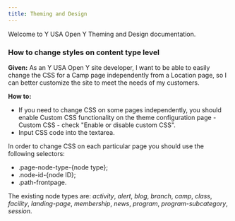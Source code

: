 ```yaml
---
title: Theming and Design
---
```


Welcome to Y USA Open Y Theming and Design documentation.

### How to change styles on content type level

**Given:**
As an Y USA Open Y site developer, I want to be able to easily change the CSS for a Camp page
independently from a Location page, so I can better customize the site to meet the needs of my customers.

**How to:**
- If you need to change CSS on some pages independently, you should enable Custom CSS functionality on
the theme configuration page - Custom CSS - check "Enable or disable custom CSS".
- Input CSS code into the textarea.

In order to change CSS on each particular page you should use the following selectors:
- .page-node-type-{node type};
- .node-id-{node ID};
- .path-frontpage.

The existing node types are: _activity_, _alert_, _blog_, _branch_, _camp_, _class_, _facility_, _landing-page_, _membership_, _news_, _program_, _program-subcategory_, _session_.

